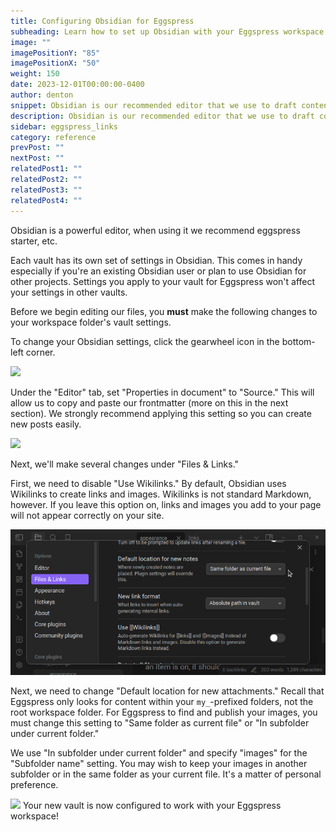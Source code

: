 ```yaml
---
title: Configuring Obsidian for Eggspress
subheading: Learn how to set up Obsidian with your Eggspress workspace
image: ""
imagePositionY: "85"
imagePositionX: "50"
weight: 150
date: 2023-12-01T00:00:00-0400
author: denton
snippet: Obsidian is our recommended editor that we use to draft content on Eggspress. In this reference doc, we look at the settings you should configure to make Obsidian work with Eggspress.
description: Obsidian is our recommended editor that we use to draft content on Eggspress. Here's how to set up Obsidian for Eggspress.
sidebar: eggspress_links
category: reference
prevPost: ""
nextPost: ""
relatedPost1: ""
relatedPost2: ""
relatedPost3: ""
relatedPost4: ""
---
```


Obsidian is a powerful editor, when using it we recommend eggspress starter, etc.

Each vault has its own set of settings in Obsidian. This comes in handy especially if you're an existing Obsidian user or plan to use Obsidian for other projects. Settings you apply to your vault for Eggspress won't affect your settings in other vaults.

Before we begin editing our files, you **must** make the following changes to your workspace folder's vault settings.

To change your Obsidian settings, click the gearwheel icon in the bottom-left corner.

![](Pasted%20image%2020231126160328.png)

Under the "Editor" tab, set "Properties in document" to "Source." This will allow us to copy and paste our frontmatter (more on this in the next section). We strongly recommend applying this setting so you can create new posts easily.

![](Pasted%20image%2020231126160742.png)

Next, we'll make several changes under "Files & Links."

First, we need to disable "Use Wikilinks." By default, Obsidian uses Wikilinks to create links and images. Wikilinks is not standard Markdown, however. If you leave this option on, links and images you add to your page will not appear correctly on your site.

![](my_posts/reference/images/Pasted%20image%2020231201133325.png)

Next, we need to change "Default location for new attachments." Recall that Eggspress only looks for content within your `my_`-prefixed folders, not the root workspace folder. For Eggspress to find and publish your images, you must change this setting to "Same folder as current file" or "In subfolder under current folder."

We use "In subfolder under current folder" and specify "images" for the "Subfolder name" setting. You may wish to keep your images in another subfolder or in the same folder as your current file. It's a matter of personal preference.

![](Pasted%20image%2020231126160829.png)
Your new vault is now configured to work with your Eggspress workspace!